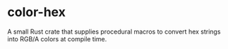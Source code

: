 # color-hex
A small Rust crate that supplies procedural macros to convert hex strings into RGB/A colors at compile time.
